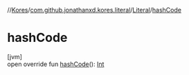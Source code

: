 //[Kores](../../../index.md)/[com.github.jonathanxd.kores.literal](../index.md)/[Literal](index.md)/[hashCode](hash-code.md)

# hashCode

[jvm]\
open override fun [hashCode](hash-code.md)(): [Int](https://kotlinlang.org/api/latest/jvm/stdlib/kotlin/-int/index.html)
